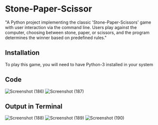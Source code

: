 # Stone-Paper-Scissor
"A Python project implementing the classic 'Stone-Paper-Scissors' game with user interaction via the command line. Users play against the computer, choosing between stone, paper, or scissors, and the program determines the winner based on predefined rules."
## Installation
To play this game, you will need to have Python-3 installed in your system
## Code
![Screenshot (186)](https://github.com/a-bit-git/Stone-Paper-Scissor/assets/138126472/6e855b47-430e-4d64-9ca2-4fc34849715d)
![Screenshot (187)](https://github.com/a-bit-git/Stone-Paper-Scissor/assets/138126472/3cf8b8f9-1c95-4a37-a69f-12eca683df4d)
## Output in Terminal
![Screenshot (188)](https://github.com/a-bit-git/Stone-Paper-Scissor/assets/138126472/8f400bfe-7ca5-4b3f-a3f2-8c1df42ec820)
![Screenshot (189)](https://github.com/a-bit-git/Stone-Paper-Scissor/assets/138126472/5c149054-cc64-4539-b4fc-4f4c59fba291)
![Screenshot (190)](https://github.com/a-bit-git/Stone-Paper-Scissor/assets/138126472/3c49e56b-e018-45e1-80cb-c7be7eb5cc9d)
